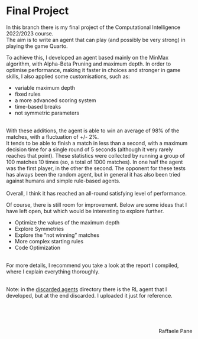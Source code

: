 # Final Project
In this branch there is my final project of the Computational Intelligence 2022/2023 course.<br>
The aim is to write an agent that can play (and possibly be very strong) in playing the game Quarto.

To achieve this, I developed an agent based mainly on the MinMax algorithm, with Alpha-Beta Pruning and maximum depth.
In order to optimise performance, making it faster in choices and stronger in game skills, I also applied some customisations, such as:
- variable maximum depth
- fixed rules
- a more advanced scoring system
- time-based breaks
- not symmetric parameters 

<br>
With these additions, the agent is able to win an average of 98% of the matches, with a fluctuation of +/- 2%. <br>
It tends to be able to finish a match in less than a second, with a maximum decision time for a single round of 5 seconds (although it very rarely reaches that point).
These statistics were collected by running a group of 100 matches 10 times (so, a total of 1000 matches). In one half the agent was the first player, in the other the second. The opponent for these tests has always been the random agent, but in general it has also been tried against humans and simple rule-based agents.<br>

<br> 
Overall, I think it has reached an all-round satisfying level of performance.
<br>

Of course, there is still room for improvement. Below are some ideas that I have left open, but which would be interesting to explore further.
-	Optimize the values of the maximum depth
-	Explore Symmetries
-	Explore the “not winning” matches
-	More complex starting rules
-	Code Optimization

<br>
For more details, I recommend you take a look at the report I compiled, where I explain everything thoroughly. <br><br>

Note: in the [discarded agents](https://github.com/bred91/Computational_Intelligence_2022-2023/tree/main/Quarto/discarded%20agents) directory there is the RL agent that I developed, but at the end discarded. I uploaded it just for reference.

<br><br><br>
<div dir="rtl"> Raffaele Pane </div>
